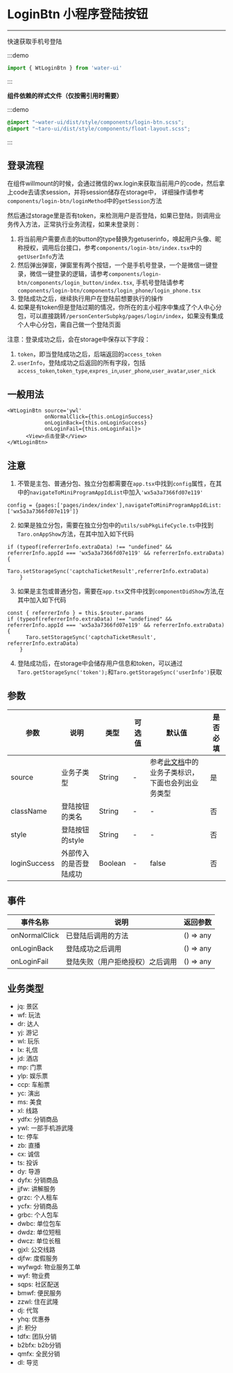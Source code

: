 # LoginBtn 小程序登陆按钮

---
快速获取手机号登陆

:::demo
```js
import { WtLoginBtn } from 'water-ui'
```
:::

**组件依赖的样式文件（仅按需引用时需要）**

:::demo
```scss
@import "~water-ui/dist/style/components/login-btn.scss";
@import "~taro-ui/dist/style/components/float-layout.scss";
```
:::

## 登录流程
在组件willmount的时候，会通过微信的wx.login来获取当前用户的code，然后拿上code去请求session，并将session储存在storage中，
详细操作请参考`components/login-btn/loginMethod`中的`getSession`方法

然后通过storage里是否有token，来检测用户是否登陆，如果已登陆，则调用业务传入方法，正常执行业务流程，如果未登录则：
1. 将当前用户需要点击的button的type替换为getuserinfo，唤起用户头像、昵称授权，调用后台接口，参考`components/login-btn/index.tsx`中的`getUserInfo`方法
2. 然后弹出弹窗，弹窗里有两个按钮，一个是手机号登录，一个是微信一键登录，微信一键登录的逻辑，请参考`components/login-btn/components/login_button/index.tsx`,
手机号登陆请参考`components/login-btn/components/login_phone/login_phone.tsx`
3. 登陆成功之后，继续执行用户在登陆前想要执行的操作
4. 如果是有token但是登陆过期的情况，你所在的主小程序中集成了个人中心分包，可以直接跳转`/personCenterSubpkg/pages/login/index`，如果没有集成个人中心分包，需自己做一个登陆页面

注意：登录成功之后，会在storage中保存以下字段：
1. `token`，即当登陆成功之后，后端返回的`access_token`
2. `userInfo`，登陆成功之后返回的所有字段，包括`access_token`,`token_type`,`expres_in`,`user_phone`,`user_avatar`,`user_nick`

## 一般用法

```
<WtLoginBtn source='ywl'
            onNormalClick={this.onLoginSuccess}
            onLoginBack={this.onLoginSuccess}
            onLoginFail={this.onLoginFail}>
      <View>点击登录</View>
</WtLoginBtn>
```

## 注意
1. 不管是主包、普通分包、独立分包都需要在`app.tsx`中找到`config`属性，在其中的`navigateToMiniProgramAppIdList`中加入`'wx5a3a7366fd07e119'`
```
config = {pages:['pages/index/index'],navigateToMiniProgramAppIdList:['wx5a3a7366fd07e119']}
```
2. 如果是独立分包，需要在独立分包中的`utils/subPkgLifeCycle.ts`中找到`Taro.onAppShow`方法，在其中加入如下代码
```
if (typeof(referrerInfo.extraData) !== "undefined" && referrerInfo.appId === 'wx5a3a7366fd07e119' && referrerInfo.extraData){
      Taro.setStorageSync('captchaTicketResult',referrerInfo.extraData)
    }
```
3. 如果是主包或普通分包，需要在`app.tsx`文件中找到`componentDidShow`方法,在其中加入如下代码
```
const { referrerInfo } = this.$router.params
if (typeof(referrerInfo.extraData) !== "undefined" && referrerInfo.appId === 'wx5a3a7366fd07e119' && referrerInfo.extraData) {
      Taro.setStorageSync('captchaTicketResult', referrerInfo.extraData)
    }
```
4. 登陆成功后，在storage中会储存用户信息和token，可以通过`Taro.getStorageSync('token');`和`Taro.getStorageSync('userInfo')`获取

## 参数

| 参数         | 说明     | 类型    | 可选值      | 默认值   | 是否必填 |
| ----------  | ------ | -------| ---------- | -------- | --------|
| source| 业务子类型| String  | - | 参考[此文档](https://docs.qq.com/sheet/DSVlQSHZVT3JYUlJE?c=A1A0B0)中的业务子类标识，下面也会列出业务类型 | 是 |
| className   | 登陆按钮的类名| String  | - | - | 否 |
| style       | 登陆按钮的style| String  | - | - | 否 |
| loginSuccess| 外部传入的是否登陆成功| Boolean  | - | false | 否 |

## 事件

| 事件名称 | 说明          | 返回参数  |
|---------- |-------------- |---------- |
| onNormalClick     | 已登陆后调用的方法 | () => any  |
| onLoginBack | 登陆成功之后调用 |  () => any    |
| onLoginFail | 登陆失败（用户拒绝授权）之后调用 | () => any   |

## 业务类型
- jq: 景区
- wf: 玩法
- dr: 达人
- yj: 游记
- wl: 玩乐
- lx: 礼信
- jd: 酒店
- mp: 门票
- ylp: 娱乐票
- ccp: 车船票
- yc: 演出
- ms: 美食
- xl: 线路
- ydfx: 分销商品
- ywl: 一部手机游武隆
- tc: 停车
- zb: 直播
- cx: 诚信
- ts: 投诉
- dy: 导游
- dyfx: 分销商品
- jjfw: 讲解服务
- grzc: 个人租车
- ycfx: 分销商品
- grbc: 个人包车
- dwbc: 单位包车
- dwdz: 单位短租
- dwcz: 单位长租
- gjxl: 公交线路
- djfw: 度假服务
- wyfwgd: 物业服务工单
- wyf: 物业费
- sqps: 社区配送
- bmwf: 便民服务
- zzwl: 住在武隆
- dj: 代驾
- yhq: 优惠券
- jf: 积分
- tdfx: 团队分销
- b2bfx: b2b分销
- qmfx: 全民分销
- dl: 导览
